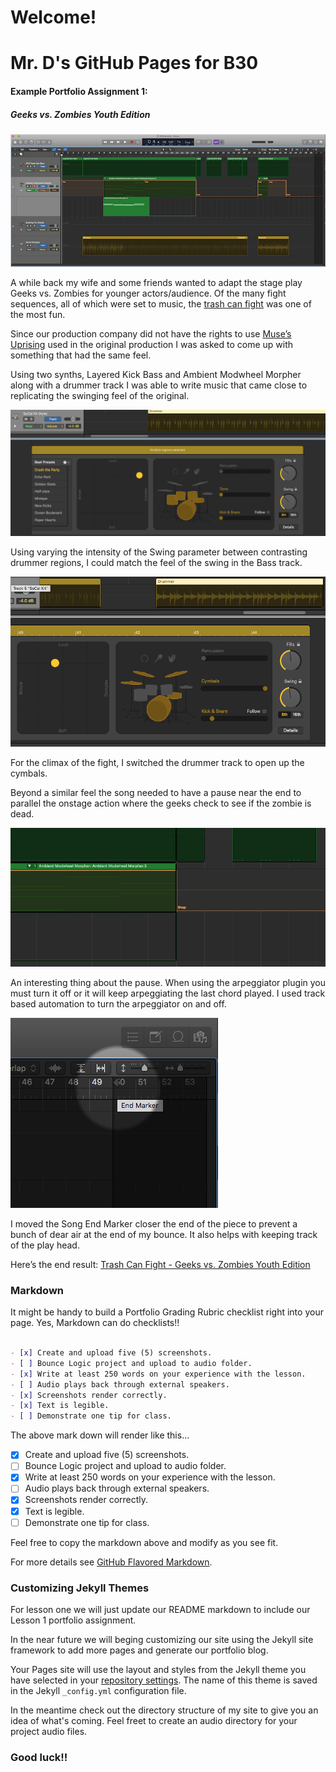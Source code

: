 # Welcome!

# Mr. D's GitHub Pages for B30

#### Example Portfolio Assignment 1:
##### Geeks vs. Zombies Youth Edition

![Overview Screendhot](/images/L1Overview.png)

A while back my wife and some friends wanted to adapt the stage play Geeks vs. Zombies for younger actors/audience.  Of the many fight sequences, all of which were set to music, the [trash can fight](https://youtu.be/YRe6nkFolbY?t=1h15m4s) was one of the most fun.

Since our production company did not have the rights to use [Muse’s Uprising](https://itunes.apple.com/us/album/uprising/991509751?i=991509754) used in the original production I was asked to come up with something that had the same feel.

Using two synths, Layered Kick Bass and Ambient Modwheel Morpher along with a drummer track I was able to write music that came close to replicating the swinging feel of the original.

 ![Drummer Track Clean Setting](/images/L1DrummerClean.png)

Using varying the intensity of the Swing parameter between contrasting drummer regions, I could match the feel of the swing in the Bass track.

 ![Drummer Track Full Swing](/images/L1DrummerFull.png)

For the climax of the fight, I switched the drummer track to open up the cymbals.

Beyond a similar feel the song needed to have a pause near the end to parallel the onstage action where the geeks check to see if the zombie is dead.

 ![ARP Automation](/images/L1ArpStop.png)

An interesting thing about the pause.  When using the arpeggiator plugin you must turn it off or it will keep arpeggiating the last chord played.  I used track based automation to turn the arpeggiator on and off.

 ![Song End Marker](/images/L1SongEnd2.png)

I moved the Song End Marker closer the end of the piece to prevent a bunch of dear air at the end of my bounce.  It also helps with keeping track of the play head.

Here’s the end result: [Trash Can Fight - Geeks vs. Zombies Youth Edition](/audio/GVSYouthEd-TrashCanFight.m4a)

### Markdown

It might be handy to build a Portfolio Grading Rubric checklist right into your page.  Yes, Markdown can do checklists!!


```markdown

- [x] Create and upload five (5) screenshots.
- [ ] Bounce Logic project and upload to audio folder.
- [x] Write at least 250 words on your experience with the lesson.
- [ ] Audio plays back through external speakers.
- [x] Screenshots render correctly.
- [x] Text is legible.
- [ ] Demonstrate one tip for class.

```
The above mark down will render like this...

- [x] Create and upload five (5) screenshots.
- [ ] Bounce Logic project and upload to audio folder.
- [x] Write at least 250 words on your experience with the lesson.
- [ ] Audio plays back through external speakers.
- [x] Screenshots render correctly.
- [x] Text is legible.
- [ ] Demonstrate one tip for class.

Feel free to copy the markdown above and modify as you see fit.

For more details see [GitHub Flavored Markdown](https://guides.github.com/features/mastering-markdown/).

### Customizing Jekyll Themes

For lesson one we will just update our README markdown to include our Lesson 1 portfolio assignment.

In the near future we will beging customizing our site using the Jekyll site framework to add more pages and generate our portfolio blog.

Your Pages site will use the layout and styles from the Jekyll theme you have selected in your [repository settings](https://github.com/BCMrD/bcmrd.github.io/settings). The name of this theme is saved in the Jekyll `_config.yml` configuration file.

In the meantime check out the directory structure of my site to give you an idea of what's coming. Feel freet to create an audio directory for your project audio files.

### Good luck!!
